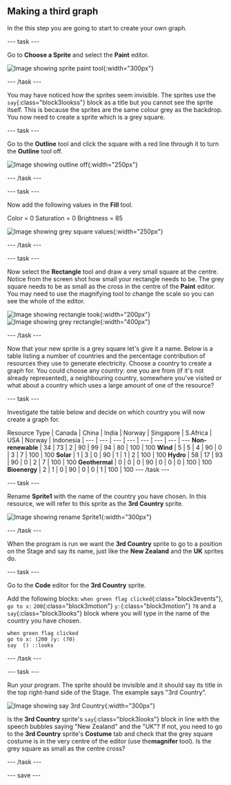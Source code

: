 ## Making a third graph

In the this step you are going to start to create your own graph. 

--- task ---

Go to **Choose a Sprite** and select the **Paint** editor.

![Image showing sprite paint tool](images/electricity-paint-editor.png){:width="300px"}

--- /task ---

You may have noticed how the sprites seem invisible. The sprites use the `say`{:class="block3lookss"} block as a title but you cannot see the sprite itself. This is because the sprites are the same colour grey as the backdrop. You now need to create a sprite which is a grey square.

--- task ---

Go to the **Outline** tool and click the square with a red line through it to turn the **Outline** tool off.

![Image showing outline off](images/electricity-paint-editor-outline-off.png){:width="250px"}

--- /task ---

--- task ---

Now add the following values in the **Fill** tool.

Color = 0
Saturation = 0
Brightness = 85

![Image showing grey square values](images/electricity-paint-editor-grey-square.png){:width="250px"}

--- /task ---

--- task ---

Now select the **Rectangle** tool and draw a very small square at the centre. Notice from the screen shot how small your rectangle needs to be. The grey square needs to be as small as the cross in the centre of the **Paint** editor. You may need to use the magnifying tool to change the scale so you can see the whole of the editor.

![Image showing rectangle took](images/electricity-paint-editor-rectangle-tool.png){:width="200px"}
![Image showing grey rectangle](images/electricity-painteditor-grey-rectangle.png){:width="400px"}

--- /task ---

Now that your new sprite is a grey square let's give it a name. Below is a table listing a number of countries and the percentage contribution of resources they  use to generate electricity. Choose a country to create a graph for. You could choose any country: one you are from (if it's not already represented), a neighbouring country, somewhere you've visited or what about a country which uses a large amount of one of the resource?

--- task ---

Investigate the table below and decide on which country you will now create a graph for.

Resource Type | Canada | China | India | Norway | Singapore | S.Africa | USA | Norway | Indonesia
| --- | --- | --- | --- | --- | --- | --- | --- 
**Non-renewable** | 34 | 73 | 2 | 90 | 99 | 94 | 80 | 100 | 100 
**Wind** | 5 | 5 | 4 | 90 | 0 | 3 | 7 | 100 | 100 
**Solar** | 1 | 3 | 0 | 90 | 1 | 1 | 2 | 100 | 100 
**Hydro** | 58 | 17 | 93 | 90 | 0 | 2 | 7 | 100 | 100 
**Geothermal** | 0 | 0 | 0 | 90 | 0 | 0 | 0 | 100 | 100 
**Bioenergy** | 2 | 1 | 0 | 90 | 0 | 0 | 1 | 100 | 100 
--- /task ---

--- task ---

Rename **Sprite1** with the name of the country you have chosen. In this resource, we will refer to this sprite as the **3rd Country** sprite.

![Image showing rename Sprite1](images/electricity-rename-Sprite1.png){:width="300px"}

--- /task ---

When the program is run we want the **3rd Country** sprite to go to a position on the Stage and say its name, just like the **New Zealand** and the **UK** sprites do.

--- task ---

Go to the **Code** editor for the **3rd Country** sprite.

Add the following blocks: `when green flag clicked`{:class="block3events"}, `go to x:` `200`{:class="block3motion"} `y:`{:class="block3motion"} `70` and a `say`{:class="block3looks"} block where you will type in the name of the country you have chosen.

```blocks3
when green flag clicked
go to x: (200 )y: (70)
say  () ::looks
```

--- /task ---

--- task ---

Run your program. The sprite should be invisible and it should say its title in the top right-hand side of the Stage. The example says "3rd Country".

![Image showing say 3rd Country](images/electricity-say-3rdCountry.png){:width="300px"}

Is the **3rd Country** sprite's `say`{:class="block3looks"} block in line with the speech bubbles saying "New Zealand" and the "UK"? If not, you need to go to the **3rd Country** sprite's **Costume** tab and check that the grey square costume is in the very centre of the editor (use the**magnifer** tool). Is the grey square as small as the centre cross?

--- /task ---

--- save ---
